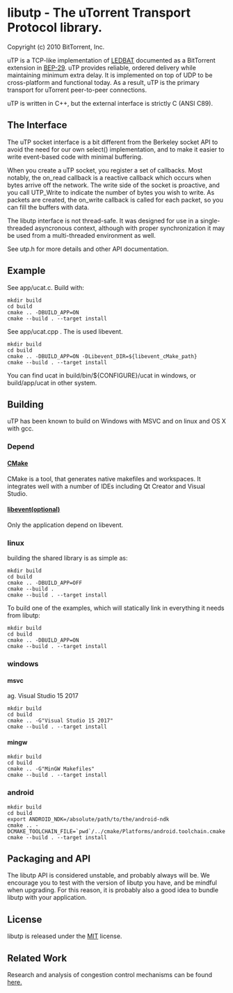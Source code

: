 # libutp - The uTorrent Transport Protocol library.
Copyright (c) 2010 BitTorrent, Inc.

uTP is a TCP-like implementation of [LEDBAT][ledbat] documented as a BitTorrent
extension in [BEP-29][bep29]. uTP provides reliable, ordered delivery
while maintaining minimum extra delay. It is implemented on top of UDP to be
cross-platform and functional today. As a result, uTP is the primary transport
for uTorrent peer-to-peer connections.

uTP is written in C++, but the external interface is strictly C (ANSI C89).

## The Interface

The uTP socket interface is a bit different from the Berkeley socket API to
avoid the need for our own select() implementation, and to make it easier to
write event-based code with minimal buffering.

When you create a uTP socket, you register a set of callbacks. Most notably, the
on_read callback is a reactive callback which occurs when bytes arrive off the
network. The write side of the socket is proactive, and you call UTP_Write to
indicate the number of bytes you wish to write. As packets are created, the
on_write callback is called for each packet, so you can fill the buffers with
data.

The libutp interface is not thread-safe. It was designed for use in a
single-threaded asyncronous context, although with proper synchronization
it may be used from a multi-threaded environment as well.

See utp.h for more details and other API documentation.

## Example

See app/ucat.c. Build with:
 
	mkdir build
	cd build
	cmake .. -DBUILD_APP=ON
	cmake --build . --target install

See app/ucat.cpp . The is used libevent.

	mkdir build
	cd build
	cmake .. -DBUILD_APP=ON -DLibevent_DIR=${libevent_cMake_path}
	cmake --build . --target install

You can find ucat in build/bin/${CONFIGURE}/ucat in windows, or build/app/ucat in other system.

## Building

uTP has been known to build on Windows with MSVC and on linux and OS X with gcc.

### Depend

#### [CMake](https://cmake.org/)

CMake is a tool, that generates native makefiles and workspaces.
It integrates well with a number of IDEs including Qt Creator and Visual Studio.

#### [libevent(optional)](https://github.com/libevent/libevent)

Only the application depend on libevent.

### linux

building the shared library is as simple as:

	mkdir build
	cd build
	cmake .. -DBUILD_APP=OFF
	cmake --build .
	cmake --build . --target install

To build one of the examples, which will statically link in everything it needs
from libutp:

	mkdir build
	cd build
	cmake .. -DBUILD_APP=ON
	cmake --build . --target install


### windows
#### msvc

ag. Visual Studio 15 2017 

	mkdir build
	cd build
	cmake .. -G"Visual Studio 15 2017" 
	cmake --build . --target install

    
#### mingw

	mkdir build
	cd build
	cmake .. -G"MinGW Makefiles" 
	cmake --build . --target install


### android

	mkdir build
	cd build
	export ANDROID_NDK=/absolute/path/to/the/android-ndk
	cmake .. -DCMAKE_TOOLCHAIN_FILE=`pwd`/../cmake/Platforms/android.toolchain.cmake
	cmake --build . --target install

## Packaging and API

The libutp API is considered unstable, and probably always will be. We encourage
you to test with the version of libutp you have, and be mindful when upgrading.
For this reason, it is probably also a good idea to bundle libutp with your
application.

## License

libutp is released under the [MIT][lic] license.

## Related Work

Research and analysis of congestion control mechanisms can be found [here.][survey]

[ledbat]: http://datatracker.ietf.org/wg/ledbat/charter/
[bep29]: http://www.bittorrent.org/beps/bep_0029.html
[lic]: http://www.opensource.org/licenses/mit-license.php
[survey]: http://datatracker.ietf.org/doc/draft-ietf-ledbat-survey/
